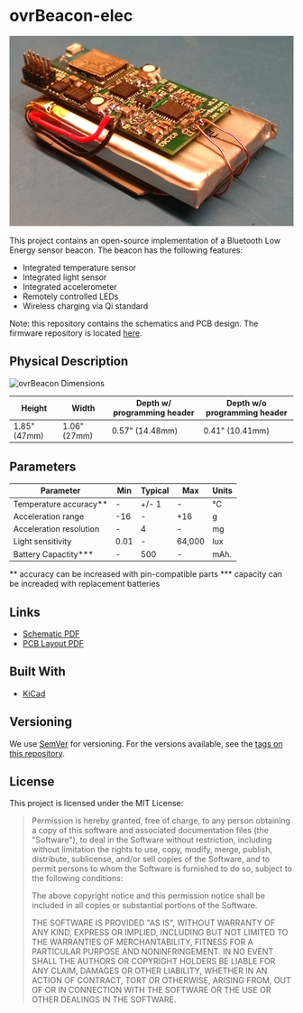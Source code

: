 # ovrBeacon-elec

![ovrBeacon Profile](https://raw.githubusercontent.com/ovrEngineered/ovrBeacon-elec/master/resources/ovrBeaconProfile.jpg)

This project contains an open-source implementation of a Bluetooth Low Energy sensor beacon.
The beacon has the following features:
 - Integrated temperature sensor
 - Integrated light sensor
 - Integrated accelerometer
 - Remotely controlled LEDs
 - Wireless charging via Qi standard
 
Note: this repository contains the schematics and PCB design. The firmware repository is located [here](https://github.com/ovrEngineered/ovrBeacon-fw).


## Physical Description
![ovrBeacon Dimensions](https://raw.githubusercontent.com/ovrEngineered/ovrBeacon-elec/master/resources/ovrBeaconDimensions.png)

| Height       | Width        | Depth w/ programming header | Depth w/o programming header |
| ------------ | ------------ | --------------------------- | ---------------------------- |
| 1.85" (47mm) | 1.06" (27mm) | 0.57" (14.48mm)             | 0.41" (10.41mm)              |


## Parameters
| Parameter               | Min  | Typical | Max    | Units |
| ----------------------- | ---- | ------- | ------ | ----- |
| Temperature accuracy**  | -    | +/- 1   | -      | °C    |
| Acceleration range      | -16  | -       | +16    | g     |
| Acceleration resolution | -    | 4       | -      | mg    |
| Light sensitivity       | 0.01 | -       | 64,000 | lux   |
| Battery Capactity***    | -    | 500     | -      | mAh.  |
** accuracy can be increased with pin-compatible parts 
*** capacity can be increaded with replacement batteries


## Links
 * [Schematic PDF](output/ovrBeacon_schematic.pdf)
 * [PCB Layout PDF](output/ovrBeacon_layout.pdf)
 
 
## Built With
 * [KiCad](http://kicad-pcb.org/)
 
 
## Versioning
We use [SemVer](http://semver.org/) for versioning. For the versions available, see the [tags on this repository](https://github.com/ovrEngineered/ovrBeacon-elec/tags). 


## License
This project is licensed under the MIT License:

> Permission is hereby granted, free of charge, to any person obtaining a copy of this software and associated documentation files (the "Software"), to deal in the Software without restriction, including without limitation the rights to use, copy, modify, merge, publish, distribute, sublicense, and/or sell copies of the Software, and to permit persons to whom the Software is furnished to do so, subject to the following conditions:
>
> The above copyright notice and this permission notice shall be included in all copies or substantial portions of the Software.
>
> THE SOFTWARE IS PROVIDED "AS IS", WITHOUT WARRANTY OF ANY KIND, EXPRESS OR IMPLIED, INCLUDING BUT NOT LIMITED TO THE WARRANTIES OF MERCHANTABILITY, FITNESS FOR A PARTICULAR PURPOSE AND NONINFRINGEMENT. IN NO EVENT SHALL THE AUTHORS OR COPYRIGHT HOLDERS BE LIABLE FOR ANY CLAIM, DAMAGES OR OTHER LIABILITY, WHETHER IN AN ACTION OF CONTRACT, TORT OR OTHERWISE, ARISING FROM, OUT OF OR IN CONNECTION WITH THE SOFTWARE OR THE USE OR OTHER DEALINGS IN THE SOFTWARE.
